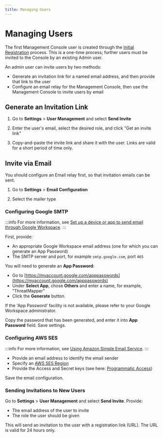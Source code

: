 ```yaml
---
title: Managing Users
---
```


# Managing Users

The first Management Console user is created through the [Initial Registration](initial-configuration) process.  This is a one-time process; further users must be invited to the Console by an existing Admin user.

An admin user can invite users by two methods:

 * Generate an invitation link for a named email address, and then provide that link to the user
 * Configure an email relay for the Management Console, then use the Management Console to invite users by email

## Generate an Invitation Link

1. Go to **Settings** > **User Management** and select **Send Invite**

2. Enter the user's email, select the desired role, and click "Get an invite link"

3. Copy-and-paste the invite link and share it with the user.  Links are valid for a short period of time only.


## Invite via Email

You should configure an Email relay first, so that invitation emails can be sent.

1. Go to **Settings** > **Email Configuration**

2. Select the mailer type

### Configuring Google SMTP

:::info
For more information, see [Set up a device or app to send email through Google Workspace](https://support.google.com/a/answer/176600?hl=en#zippy=%2Cuse-the-gmail-smtp-server).
:::

First, provide:

 * An appropriate Google Workspace email address (one for which you can generate an App Password)
 * The SMTP server and port, for example `smtp.google.com`, port `465`

You will need to generate an **App Password**:

 * Go to [https://myaccount.google.com/apppasswords](https://myaccount.google.com/apppasswords)
 * Under **Select App**, chose **Others** and enter a name, for example, "ThreatMapper"
 * Click the **Generate** button.

If the 'App Password' facility is not available, please refer to your Google Workspace administrator.

Copy the password that has been generated, and enter it into **App Password** field.  Save settings.

### Configuring AWS SES

:::info
For more information, see [Using Amazon Simple Email Service](https://docs.aws.amazon.com/ses/latest/DeveloperGuide/send-email.html).
:::

 * Provide an email address to identify the email sender
 * Specify an [AWS SES Region](https://docs.aws.amazon.com/ses/latest/DeveloperGuide/regions.html)
 * Provide the Access and Secret keys (see here: [Programmatic Access](https://docs.aws.amazon.com/general/latest/gr/aws-sec-cred-types.html#access-keys-and-secret-access-keys))

Save the email configuration.

### Sending Invitations to New Users

Go to **Settings** > **User Management** and select **Send Invite**.  Provide:

 * The email address of the user to invite
 * The role the user should be given

This will send an invitation to the user with a registration link (URL).  The URL is valid for 24 hours only.


